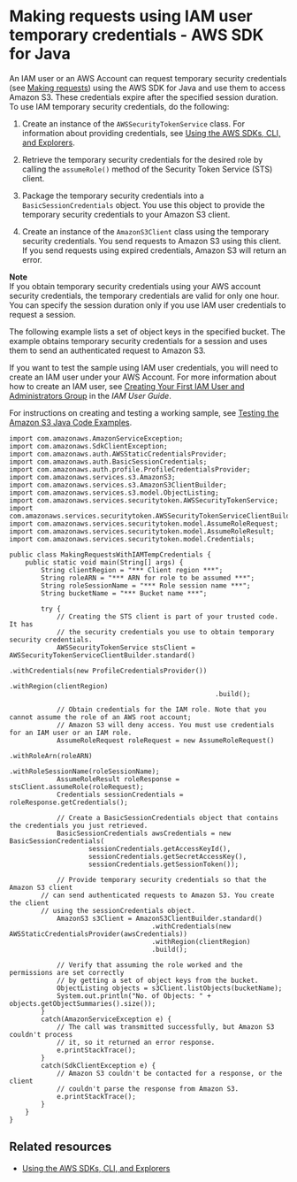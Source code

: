 # Making requests using IAM user temporary credentials \- AWS SDK for Java<a name="AuthUsingTempSessionTokenJava"></a>

An IAM user or an AWS Account can request temporary security credentials \(see [Making requests](MakingRequests.md)\) using the AWS SDK for Java and use them to access Amazon S3\. These credentials expire after the specified session duration\. To use IAM temporary security credentials, do the following:

1. Create an instance of the `AWSSecurityTokenService` class\. For information about providing credentials, see [Using the AWS SDKs, CLI, and Explorers](UsingAWSSDK.md)\.

1. Retrieve the temporary security credentials for the desired role by calling the `assumeRole()` method of the Security Token Service \(STS\) client\.

1. Package the temporary security credentials into a `BasicSessionCredentials` object\. You use this object to provide the temporary security credentials to your Amazon S3 client\.

1. Create an instance of the `AmazonS3Client` class using the temporary security credentials\. You send requests to Amazon S3 using this client\. If you send requests using expired credentials, Amazon S3 will return an error\.

**Note**  
If you obtain temporary security credentials using your AWS account security credentials, the temporary credentials are valid for only one hour\. You can specify the session duration only if you use IAM user credentials to request a session\.

The following example lists a set of object keys in the specified bucket\. The example obtains temporary security credentials for a session and uses them to send an authenticated request to Amazon S3\.

If you want to test the sample using IAM user credentials, you will need to create an IAM user under your AWS Account\. For more information about how to create an IAM user, see [Creating Your First IAM User and Administrators Group](https://docs.aws.amazon.com/IAM/latest/UserGuide/getting-started_create-admin-group.html) in the *IAM User Guide*\.

For instructions on creating and testing a working sample, see [Testing the Amazon S3 Java Code Examples](UsingTheMPJavaAPI.md#TestingJavaSamples)\. 

```
import com.amazonaws.AmazonServiceException;
import com.amazonaws.SdkClientException;
import com.amazonaws.auth.AWSStaticCredentialsProvider;
import com.amazonaws.auth.BasicSessionCredentials;
import com.amazonaws.auth.profile.ProfileCredentialsProvider;
import com.amazonaws.services.s3.AmazonS3;
import com.amazonaws.services.s3.AmazonS3ClientBuilder;
import com.amazonaws.services.s3.model.ObjectListing;
import com.amazonaws.services.securitytoken.AWSSecurityTokenService;
import com.amazonaws.services.securitytoken.AWSSecurityTokenServiceClientBuilder;
import com.amazonaws.services.securitytoken.model.AssumeRoleRequest;
import com.amazonaws.services.securitytoken.model.AssumeRoleResult;
import com.amazonaws.services.securitytoken.model.Credentials;

public class MakingRequestsWithIAMTempCredentials {
    public static void main(String[] args) {
        String clientRegion = "*** Client region ***";
        String roleARN = "*** ARN for role to be assumed ***";
        String roleSessionName = "*** Role session name ***";
        String bucketName = "*** Bucket name ***";

        try {
            // Creating the STS client is part of your trusted code. It has
            // the security credentials you use to obtain temporary security credentials.
            AWSSecurityTokenService stsClient = AWSSecurityTokenServiceClientBuilder.standard()
                                                    .withCredentials(new ProfileCredentialsProvider())
                                                    .withRegion(clientRegion)
                                                    .build();

            // Obtain credentials for the IAM role. Note that you cannot assume the role of an AWS root account;
            // Amazon S3 will deny access. You must use credentials for an IAM user or an IAM role.
            AssumeRoleRequest roleRequest = new AssumeRoleRequest()
                                                    .withRoleArn(roleARN)
                                                    .withRoleSessionName(roleSessionName);
            AssumeRoleResult roleResponse = stsClient.assumeRole(roleRequest);
            Credentials sessionCredentials = roleResponse.getCredentials();
            
            // Create a BasicSessionCredentials object that contains the credentials you just retrieved.
            BasicSessionCredentials awsCredentials = new BasicSessionCredentials(
                    sessionCredentials.getAccessKeyId(),
                    sessionCredentials.getSecretAccessKey(),
                    sessionCredentials.getSessionToken());

            // Provide temporary security credentials so that the Amazon S3 client 
	    // can send authenticated requests to Amazon S3. You create the client 
	    // using the sessionCredentials object.
            AmazonS3 s3Client = AmazonS3ClientBuilder.standard()
                                    .withCredentials(new AWSStaticCredentialsProvider(awsCredentials))
                                    .withRegion(clientRegion)
                                    .build();

            // Verify that assuming the role worked and the permissions are set correctly
            // by getting a set of object keys from the bucket.
            ObjectListing objects = s3Client.listObjects(bucketName);
            System.out.println("No. of Objects: " + objects.getObjectSummaries().size());
        }
        catch(AmazonServiceException e) {
            // The call was transmitted successfully, but Amazon S3 couldn't process 
            // it, so it returned an error response.
            e.printStackTrace();
        }
        catch(SdkClientException e) {
            // Amazon S3 couldn't be contacted for a response, or the client
            // couldn't parse the response from Amazon S3.
            e.printStackTrace();
        }
    }
}
```

## Related resources<a name="RelatedResources008"></a>
+ [Using the AWS SDKs, CLI, and Explorers](UsingAWSSDK.md)